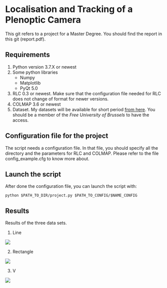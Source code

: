 # Localisation and Tracking of a Plenoptic Camera
This git refers to a project for a Master Degree. You should find the report in this git (report.pdf).
## Requirements
  1. Python version 3.7.X or newest
  2. Some python libraries
      * Numpy
      * Matplotlib
      * PyQt 5.0
  3. RLC 0.3 or newest. Make sure that the configuration file needed for RLC does not change of format for newer versions.
  4. COLMAP 3.6 or newest
  5. Dataset. My datasets will be available for short period [from here](https://universitelibrebruxelles-my.sharepoint.com/:f:/g/personal/armand_losfeld_ulb_be/EmN2edlo_F9Ggkt30lonaTIBIk5vfgKL2b4EijMppNxzHA?e=P5fbd8). You should be a member of the *Free University of Brussels* to have the access.
## Configuration file for the project
The script needs a configuration file. In that file, you should specify all the directory and the parameters for RLC and COLMAP.
Please refer to the file config_example.cfg to know more about.
## Launch the script
After done the configuration file, you can launch the script with:
```
python $PATH_TO_DIR/project.py $PATH_TO_CONFIG/$NAME_CONFIG
```
## Results
Results of the three data sets.
  1. Line
  <img align="center" src="https://user-images.githubusercontent.com/33875555/117044140-632d6980-ad0e-11eb-93d1-c1747f4af02f.png">
  
  2. Rectangle
  <img align="center" src="https://user-images.githubusercontent.com/33875555/117044178-6d4f6800-ad0e-11eb-8b50-2a55078edb3a.png">
  
  3. V
  <img align="center" src="https://user-images.githubusercontent.com/33875555/117044158-67f21d80-ad0e-11eb-8151-35f2c32cdc94.png">
